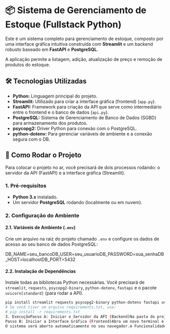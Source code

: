 # 📦 Sistema de Gerenciamento de Estoque (Fullstack Python)

Este é um sistema completo para gerenciamento de estoque, composto por uma interface gráfica intuitiva construída com **Streamlit** e um backend robusto baseado em **FastAPI** e **PostgreSQL**.

A aplicação permite a listagem, adição, atualização de preço e remoção de produtos do estoque.

## 🛠️ Tecnologias Utilizadas

* **Python:** Linguagem principal do projeto.
* **Streamlit:** Utilizado para criar a interface gráfica (frontend) (`app.py`).
* **FastAPI:** Framework para criação da API que serve como intermediário entre o frontend e o banco de dados (`api.py`).
* **PostgreSQL:** Sistema de Gerenciamento de Banco de Dados (SGBD) para armazenamento dos produtos.
* **psycopg2:** Driver Python para conexão com o PostgreSQL.
* **python-dotenv:** Para gerenciar variáveis de ambiente e a conexão segura com o DB.

## 🚀 Como Rodar o Projeto

Para colocar o projeto no ar, você precisará de dois processos rodando: o servidor da API (FastAPI) e a interface gráfica (Streamlit).

### 1. Pré-requisitos

* **Python 3.x** instalado.
* Um servidor **PostgreSQL** rodando (localmente ou em nuvem).

### 2. Configuração do Ambiente

#### 2.1. Variáveis de Ambiente (`.env`)

Crie um arquivo na raiz do projeto chamado `.env` e configure os dados de acesso ao seu banco de dados PostgreSQL:

DB_NAME=seu_bancoDB_USER=seu_usuarioDB_PASSWORD=sua_senhaDB_HOST=localhostDB_PORT=5432
#### 2.2. Instalação de Dependências

Instale todas as bibliotecas Python necessárias. Você precisará de `streamlit`, `requests`, `psycopg2-binary`, `python-dotenv`, `fastapi` e o pacote `uvicorn[standard]` (para rodar a API).

```bash
pip install streamlit requests psycopg2-binary python-dotenv fastapi uvicorn[standard]
# Se você tiver um arquivo requirements.txt, use:
# pip install -r requirements.txt
3. ExecuçãoPasso A: Iniciar o Servidor da API (Backend)Na pasta do projeto, inicie a API:Bashpython -m uvicorn api:app --reload
Passo B: Iniciar a Interface Gráfica (Frontend)Abra um novo terminal e, na pasta do projeto, inicie o Streamlit:Bashstreamlit run app.py
O sistema será aberto automaticamente no seu navegador.⚙️ FuncionalidadesA interface Streamlit oferece as seguintes opções através do menu lateral:Listar Produtos: Exibe todos os itens cadastrados na tabela estoque do PostgreSQL.Adicionar Produto: Formulário para inserção de um novo produto (nome, categoria, preço e quantidade).Atualizar Preço do Produto: Permite alterar o preço de um produto existente usando seu ID.Deletar Produto: Remove um produto do banco de dados utilizando seu ID.💾 Estrutura do Banco de DadosA tabela estoque é criada automaticamente pelo script funcao.py e possui a seguinte estrutura:ColunaTipoDescriçãoidSERIAL (PK)Chave primária, auto-incrementável.nomeVARCHAR(100)Nome do produto.categoriaVARCHAR(50)Categoria do produto.precoDECIMAL(10,2)Preço do produto.quantidadeINTQuantidade em estoque.